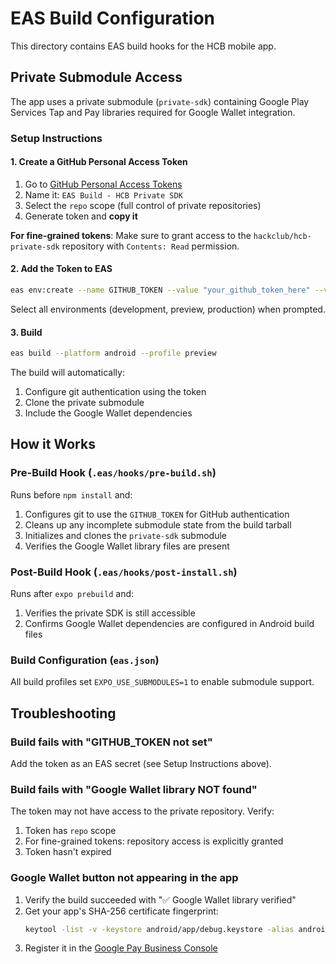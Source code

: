 # EAS Build Configuration

This directory contains EAS build hooks for the HCB mobile app.

## Private Submodule Access

The app uses a private submodule (`private-sdk`) containing Google Play Services Tap and Pay libraries required for Google Wallet integration.

### Setup Instructions

#### 1. Create a GitHub Personal Access Token

1. Go to [GitHub Personal Access Tokens](https://github.com/settings/tokens/new)
2. Name it: `EAS Build - HCB Private SDK`
3. Select the `repo` scope (full control of private repositories)
4. Generate token and **copy it**

**For fine-grained tokens**: Make sure to grant access to the `hackclub/hcb-private-sdk` repository with `Contents: Read` permission.

#### 2. Add the Token to EAS

```bash
eas env:create --name GITHUB_TOKEN --value "your_github_token_here" --visibility sensitive
```

Select all environments (development, preview, production) when prompted.

#### 3. Build

```bash
eas build --platform android --profile preview
```

The build will automatically:

1. Configure git authentication using the token
2. Clone the private submodule
3. Include the Google Wallet dependencies

## How it Works

### Pre-Build Hook (`.eas/hooks/pre-build.sh`)

Runs before `npm install` and:

1. Configures git to use the `GITHUB_TOKEN` for GitHub authentication
2. Cleans up any incomplete submodule state from the build tarball
3. Initializes and clones the `private-sdk` submodule
4. Verifies the Google Wallet library files are present

### Post-Build Hook (`.eas/hooks/post-install.sh`)

Runs after `expo prebuild` and:

1. Verifies the private SDK is still accessible
2. Confirms Google Wallet dependencies are configured in Android build files

### Build Configuration (`eas.json`)

All build profiles set `EXPO_USE_SUBMODULES=1` to enable submodule support.

## Troubleshooting

### Build fails with "GITHUB_TOKEN not set"

Add the token as an EAS secret (see Setup Instructions above).

### Build fails with "Google Wallet library NOT found"

The token may not have access to the private repository. Verify:

1. Token has `repo` scope
2. For fine-grained tokens: repository access is explicitly granted
3. Token hasn't expired

### Google Wallet button not appearing in the app

1. Verify the build succeeded with "✅ Google Wallet library verified"
2. Get your app's SHA-256 certificate fingerprint:
   ```bash
   keytool -list -v -keystore android/app/debug.keystore -alias androiddebugkey -storepass android -keypass android | grep SHA256
   ```
3. Register it in the [Google Pay Business Console](https://pay.google.com/business/console)
